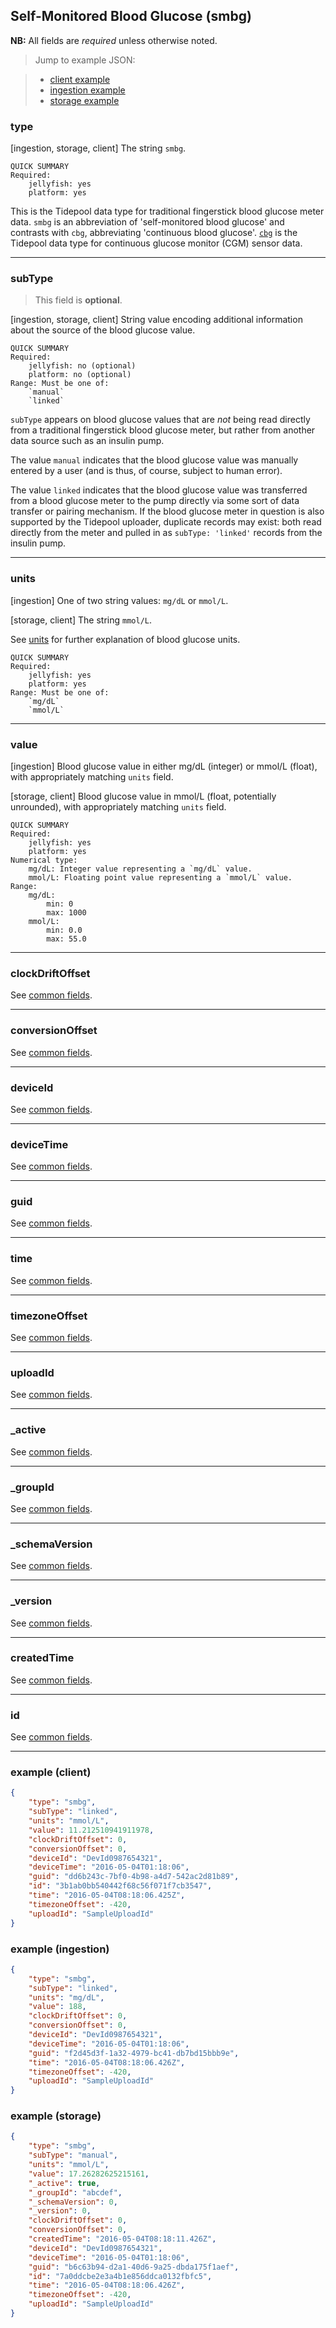 ## Self-Monitored Blood Glucose (smbg)

**NB:** All fields are *required* unless otherwise noted.


> Jump to example JSON:

>  - [client example](#example-client)
>  - [ingestion example](#example-ingestion)
>  - [storage example](#example-storage)


### type

[ingestion, storage, client] The string `smbg`.

	QUICK SUMMARY
	Required:
		jellyfish: yes
		platform: yes

<!-- start type -->

This is the Tidepool data type for traditional fingerstick blood glucose meter data. `smbg` is an abbreviation of 'self-monitored blood glucose' and contrasts with `cbg`, abbreviating 'continuous blood glucose'. [`cbg`](cbg.md) is the Tidepool data type for continuous glucose monitor (CGM) sensor data.

<!-- end type -->

* * * * *

### subType

> This field is **optional**.

[ingestion, storage, client] String value encoding additional information about the source of the blood glucose value.

	QUICK SUMMARY
	Required:
		jellyfish: no (optional)
		platform: no (optional)
	Range: Must be one of:
		`manual`
		`linked`

<!-- start subType -->

`subType` appears on blood glucose values that are *not* being read directly from a traditional fingerstick blood glucose meter, but rather from another data source such as an insulin pump.

The value `manual` indicates that the blood glucose value was manually entered by a user (and is thus, of course, subject to human error).

The value `linked` indicates that the blood glucose value was transferred from a blood glucose meter to the pump directly via some sort of data transfer or pairing mechanism. If the blood glucose meter in question is also supported by the Tidepool uploader, duplicate records may exist: both read directly from the meter and pulled in as `subType: 'linked'` records from the insulin pump.

<!-- end subType -->

* * * * *

### units

[ingestion] One of two string values: `mg/dL` or `mmol/L`.

[storage, client] The string `mmol/L`.

See [units](../units.md) for further explanation of blood glucose units.

	QUICK SUMMARY
	Required:
		jellyfish: yes
		platform: yes
	Range: Must be one of:
		`mg/dL`
		`mmol/L`

<!-- start units -->

<!-- end units -->

* * * * *

### value

[ingestion] Blood glucose value in either mg/dL (integer) or mmol/L (float), with appropriately matching `units` field.

[storage, client] Blood glucose value in mmol/L (float, potentially unrounded), with appropriately matching `units` field.

	QUICK SUMMARY
	Required:
		jellyfish: yes
		platform: yes
	Numerical type:
		mg/dL: Integer value representing a `mg/dL` value.
		mmol/L: Floating point value representing a `mmol/L` value.
	Range:
		mg/dL:
			min: 0
			max: 1000
		mmol/L:
			min: 0.0
			max: 55.0



<!-- start value -->

<!-- end value -->

* * * * *

### clockDriftOffset

See [common fields](../common.md).

<!-- start clockDriftOffset -->
<!-- TODO -->
<!-- end clockDriftOffset -->

* * * * *

### conversionOffset

See [common fields](../common.md).

<!-- start conversionOffset -->
<!-- TODO -->
<!-- end conversionOffset -->

* * * * *

### deviceId

See [common fields](../common.md).

<!-- start deviceId -->
<!-- TODO -->
<!-- end deviceId -->

* * * * *

### deviceTime

See [common fields](../common.md).

<!-- start deviceTime -->
<!-- TODO -->
<!-- end deviceTime -->

* * * * *

### guid

See [common fields](../common.md).

<!-- start guid -->
<!-- TODO -->
<!-- end guid -->

* * * * *

### time

See [common fields](../common.md).

<!-- start time -->
<!-- TODO -->
<!-- end time -->

* * * * *

### timezoneOffset

See [common fields](../common.md).

<!-- start timezoneOffset -->
<!-- TODO -->
<!-- end timezoneOffset -->

* * * * *

### uploadId

See [common fields](../common.md).

<!-- start uploadId -->
<!-- TODO -->
<!-- end uploadId -->

* * * * *

### _active

See [common fields](../common.md).

<!-- start _active -->
<!-- TODO -->
<!-- end _active -->

* * * * *

### _groupId

See [common fields](../common.md).

<!-- start _groupId -->
<!-- TODO -->
<!-- end _groupId -->

* * * * *

### _schemaVersion

See [common fields](../common.md).

<!-- start _schemaVersion -->
<!-- TODO -->
<!-- end _schemaVersion -->

* * * * *

### _version

See [common fields](../common.md).

<!-- start _version -->
<!-- TODO -->
<!-- end _version -->

* * * * *

### createdTime

See [common fields](../common.md).

<!-- start createdTime -->
<!-- TODO -->
<!-- end createdTime -->

* * * * *

### id

See [common fields](../common.md).

<!-- start id -->
<!-- TODO -->
<!-- end id -->

* * * * *

### example (client)

```json
{
	"type": "smbg",
	"subType": "linked",
	"units": "mmol/L",
	"value": 11.212510941911978,
	"clockDriftOffset": 0,
	"conversionOffset": 0,
	"deviceId": "DevId0987654321",
	"deviceTime": "2016-05-04T01:18:06",
	"guid": "dd6b243c-7bf0-4b98-a4d7-542ac2d81b89",
	"id": "3b1ab0bb540442f68c56f071f7cb3547",
	"time": "2016-05-04T08:18:06.425Z",
	"timezoneOffset": -420,
	"uploadId": "SampleUploadId"
}
```

### example (ingestion)

```json
{
	"type": "smbg",
	"subType": "linked",
	"units": "mg/dL",
	"value": 188,
	"clockDriftOffset": 0,
	"conversionOffset": 0,
	"deviceId": "DevId0987654321",
	"deviceTime": "2016-05-04T01:18:06",
	"guid": "f2d45d3f-1a32-4979-bc41-db7bd15bbb9e",
	"time": "2016-05-04T08:18:06.426Z",
	"timezoneOffset": -420,
	"uploadId": "SampleUploadId"
}
```

### example (storage)

```json
{
	"type": "smbg",
	"subType": "manual",
	"units": "mmol/L",
	"value": 17.26282625215161,
	"_active": true,
	"_groupId": "abcdef",
	"_schemaVersion": 0,
	"_version": 0,
	"clockDriftOffset": 0,
	"conversionOffset": 0,
	"createdTime": "2016-05-04T08:18:11.426Z",
	"deviceId": "DevId0987654321",
	"deviceTime": "2016-05-04T01:18:06",
	"guid": "b6c63b94-d2a1-40d6-9a25-dbda175f1aef",
	"id": "7a0ddcbe2e3a4b1e856ddca0132fbfc5",
	"time": "2016-05-04T08:18:06.426Z",
	"timezoneOffset": -420,
	"uploadId": "SampleUploadId"
}
```
